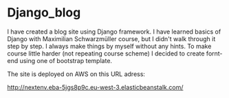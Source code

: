 # Django_blog
 
I have created a blog site using Django framework. I have learned basics of Django with Maximilian Schwarzmüller course, but I didn't walk through it step by step. 
I always make things by myself without any hints. 
To make course little harder (not repeating course scheme) I decided to create fornt-end using one of bootstrap template. 

The site is deployed on AWS on this URL adress:

http://nextenv.eba-5jgs8p9c.eu-west-3.elasticbeanstalk.com/
